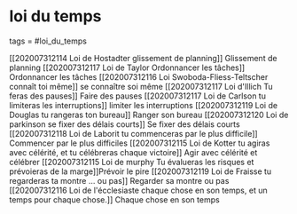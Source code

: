 # loi du temps
tags = #loi_du_temps


[[202007312114 Loi de Hostadter glissement de planning]] Glissement de planning
[[202007312117 Loi de Taylor Ordonnancer les tâches]] Ordonnancer les tâches
[[202007312116 Loi Swoboda-Fliess-Teltscher connaît toi même]] se connaître soi même
[[202007312117 Loi d'Illich Tu feras des pauses]] Faire des pauses
[[202007312117 Loi de Carlson tu limiteras les interruptions]] limiter les interruptions
[[202007312119 Loi de Douglas tu rangeras ton bureau]] Ranger son bureau
[[202007312120 Loi de parkinson se fixer des délais courts]] Se fixer des délais courts
[[202007312118 Loi de Laborit tu commenceras par le plus difficile]] Commencer par le plus difficiles
[[202007312115 Loi de Kotter tu agiras avec célérité, et tu célébreras chaque victoire]] Agir avec célérité et célébrer
[[202007312115 Loi de murphy Tu évalueras les risques et prévoieras de la marge]]Prévoir le pire
[[202007312119 Loi de Fraisse tu regarderas ta montre ... ou pas]] Regarder sa montre ou pas
[[202007312116 Loi de l'écclesiaste chaque chose en son temps, et un temps pour chaque chose.]] Chaque chose en son temps
